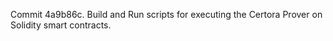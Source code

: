 Commit 4a9b86c.                    Build and Run scripts for executing the Certora Prover on Solidity smart contracts.